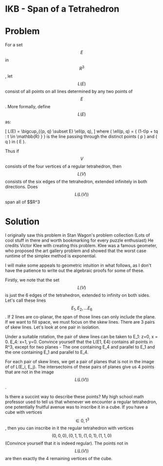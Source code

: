 # IKB - Span of a Tetrahedron

# Problem
For a set $$E$$ in $$R^3$$, let $$L(E)$$ consist of all points on all lines determined by any two points of $$E$$. 
More formally, define $$L(E)$$ as: 

\[
L(E) = \bigcup_{\{p, q\} \subset E} \ell(p, q),
\]
where \( \ell(p, q) = \{ (1-t)p + tq : t \in \mathbb{R} \} \) is the line passing through the distinct points \( p \) and \( q \) in \( E \).


Thus if $$V$$ consists of the four vertices of a regular tetrahedron, then $$L(V)$$ consists of the six edges of the tetrahedron, extended infinitely in both directions. Does $$L(L(V))$$ span all of $$R^3

# Solution 
I originally saw this problem in Stan Wagon's problem collection (Lots of cool stuff in there and worth bookmarking for every puzzle enthusiast) He credits Victor Klee with creating this problem. Klee was a famous geometer, who proposed the art gallery problem and showed that the worst case runtime of the simplex method is exponential. 

I will make some appeals to geometric intuition in what follows, as I don't have the patience to write out the algebraic proofs for some of these. 

Firstly, we note that the set $$L(V)$$ is just the 6 edges of the tetrahedron, extended to infinity on both sides. Let's call these lines $$E_1, E_2, ... E_6$$. If 2 lines are co-planar, the span of those lines can only include the plane. If we want to fill space, we must focus on the skew lines. There are 3 pairs of skew lines. Let's look at one pair in isolation. 

Under a suitable rotation, the pair of skew lines can be taken to E_1: z=0, x = 0. E_4: x=1, y=0. Convince yourself that the L(E1, E4) contains all points in R^3, except for two planes - The one containing E_4 and parallel to E_1 and the one containing E_1 and parallel to E_4. 

For each pair of skew lines, we get a pair of planes that is not in the image of of L(E_i, E_j). The intersectoins of these pairs of planes give us 4 points that are not in the image $$L(L(V))$$. 

Is there a succint way to describe these points? My high school math professor used to tell us that whenever we encounter a regular tetrahedron, one potentially fruitful avenue was to inscribe it in a cube. If you have a cube with vertices $$\in {0, 1}^3$$, then you can inscribe in it the regular tetrahedron with vertices $$(0, 0, 0), (0, 1, 1), (1, 0, 1), (1, 1, 0) $$ (Convince yourself that it is indeed regular). The points not in $$L(L(V))$$ are then exactly the 4 remaining vertices of the cube. 





